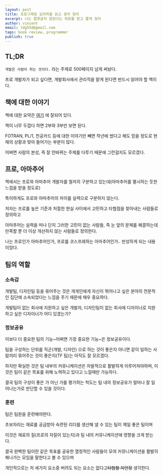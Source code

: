 ```yaml
---
layout: post
title: 프로그래밍 심리학을 읽고 생각 정리
excerpt: 나는 잘못살지 않았다는 위로를 받고 짧게 정리
author: vincent
email: ldg55d@gmail.com
tags: book review, programmer
publish: true
---
```


## TL;DR

`개발은 사람이 하는 것이다.` 라는 주제로 500페이지 넘게 써놨다.

프로 개발자가 되고 싶다면, 개발회사에서 관리직을 맡게 된다면 반드시 읽어야 할 책이다.

## 책에 대한 이야기

책에 대한 요약은 [여기](https://blog.outsider.ne.kr/1112) 에 잘되어 있다.

책이 너무 두껍다 하면 2부와 3부만 보면 된다.

FOTRAN, PL/1, 천공카드 등에 대한 이야기만 빼면 작년에 썼다고 해도 믿을 정도로 현재의 상황과 맞아 들어가는 부분이 많다.

어쩌면 사람의 본성, 즉 잘 안바뀌는 주제를 다루기 때문에 그런걸지도 모르겠다.

## 프로, 아마추어

책에서는 프로와 아마추어 개발자를 철저히 구분하고 있는데(아마추어를 멸시하는 듯한 느낌을 받을 정도로)

특이하게도 프로와 아마추어의 차이를 실력으로 구분하지 않는다.

저자는 프로를 높은 기준과 처절한 현실 사이에서 고민하고 타협점을 찾아내는 사람들로 정의하고

아마추어는 실력을 떠나 단지 그러한 고민이 없는 사람들, 즉 눈 앞의 문제를 해결하는데 만족할 뿐 더 이상 개선하지 않는 사람들로 정의한다.

나는 프로인가 아마추어인가, 프로를 코스프레하는 아마추어인가.. 반성하게 되는 내용이었다.

## 팀의 역할

### 소속감

개발팀, 디자인팀 등을 묶어주는 것은 개개인에게 자신이 뛰어나고 싶은 분야의 전문적인 집단에 소속되었다는 느낌을 주기 때문에 매우 중요하다.

개발팀이 없는 회사에 지원하고 싶은 개발자, 디자인팀이 없는 회사에 디자이너로 지원하고 싶은 디자이너가 어디 있겠는가?

### 정보공유

이보다 더 중요한 팀의 기능~어쩌면 가장 중요한 기능~은 정보공유이다.

팀을 구성하는 단위를 직군(개발, 디자인) 으로 하는 것이 좋은지 아니면 같이 일하는 사람끼리 묶어주는 것이 좋은지(TF 팀)는 아직도 잘 모르겠다.

하지만 확실한 것은 팀 내부의 커뮤니케이션은 자발적으로 활발하게 이루어져야하며, 이것은 팀이 같은 목표를 위해 노력하고 있다고 느낄때만 가능하다.

결국 팀의 구성이 좋은 가 아닌 가를 평가하는 척도는 팀 내의 정보공유가 얼마나 잘 일어나는가로 판단할 수 있을 것이다.

### 훈련

팀은 팀원을 훈련해야한다.

초보자라는 재료를 공급받아 숙련된 리더를 생산해 낼 수 있는 팀이 제일 좋은 팀이며 

이것은 재료의 질(프로의 자질이 있는지)과 팀 내의 커뮤니케이션에 영향을 크게 받는다.

결국 완벽한 팀이란 같은 목표를 공유한 열정적인 사람들이 모여 커뮤니케이션을 활발히 해나가는 모임을 말한다고 볼 수 있으며

개인적으로는 저 세가지 요소중 버려도 되는 요소는 없다고~~타협할 지언정~~ 생각한다.
